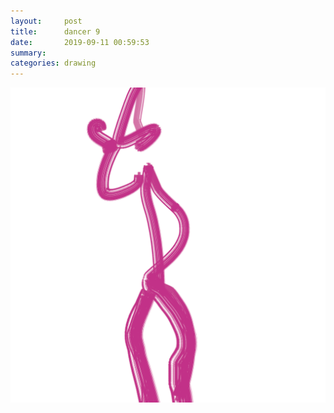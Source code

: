```yaml
---
layout:     post
title:      dancer 9
date:       2019-09-11 00:59:53
summary:    
categories: drawing
---
```

![dancer 9](/images/diary/dancer-9.png ".")
